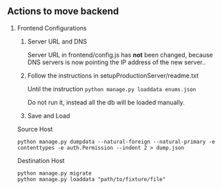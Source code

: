 ## Actions to move backend
1) Frontend Configurations
	
	1) Server URL and DNS
		
		Server URL in frontend/config.js has **not** been changed, because DNS servers is now pointing the IP address of the new server.. 
		
	2) Follow the instructions in setupProductionServer/readme.txt        
	   
		Until the instruction ```python manage.py loaddata enums.json```
		 
		Do not run it, instead all the db will be loaded manually.
		
	3) Save and Load
	
	Source Host
	```
	python manage.py dumpdata --natural-foreign --natural-primary -e contenttypes -e auth.Permission --indent 2 > dump.json
	```
	Destination Host
	```
	python manage.py migrate
	python manage.py loaddata "path/to/fixture/file" 
	```
